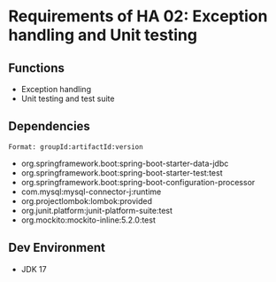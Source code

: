 # Requirements of HA 02: Exception handling and Unit testing
## Functions
- Exception handling
- Unit testing and test suite

## Dependencies
`Format: groupId:artifactId:version`

- org.springframework.boot:spring-boot-starter-data-jdbc
- org.springframework.boot:spring-boot-starter-test:test
- org.springframework.boot:spring-boot-configuration-processor
- com.mysql:mysql-connector-j:runtime
- org.projectlombok:lombok:provided
- org.junit.platform:junit-platform-suite:test
- org.mockito:mockito-inline:5.2.0:test

## Dev Environment
- JDK 17